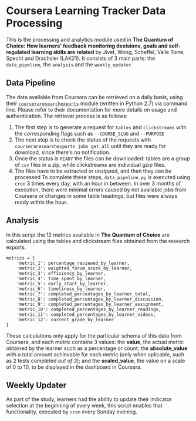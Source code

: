 # Coursera Learning Tracker Data Processing

This is the processing and analytics module used in 
**The Quantum of Choice: How learners' feedback monitoring decisions, goals and self-regulated learning skills are related** 
by Jivet, Wong, Scheffel, Valle Torre, Specht and Drachsler (LAK21).
It consists of 3 main parts: the `data_pipeline`, the `analysis` and the `weekly_updater`.

## Data Pipeline
The data available from Coursera can be retrieved on a daily basis, using their [`courseraresearchexports`](https://github.com/coursera/courseraresearchexports) 
module (written in Python 2.7) via command line. Please refer to their documentation for more details on usage and authentication. The retrieval process is as follows:
1. The first step is to generate a request for `tables` and `clickstreams` with the corresponding flags such as `--COURSE_SLUG` and `--PURPOSE`  
2. The next step is to check the status of the requests with `courseraresearchexports jobs get_all` until they are ready for download, since there's no notification. 
3. Once the status is `READY` the files can be downloaded: tables are a group of `csv` files in a zip, while clickstreams are individual gzip files.
4. The files have to be extracted or unzipped, and then they can be processed
To complete these steps, `data_pipeline.py` is executed using `cron` 3 times every day, with an hour in between. In over 3 months of execution, there were minimal errors
caused by not available jobs from Coursera or changes in some table headings, but files were always ready within the hour.

## Analysis
In this script the 12 metrics available in **The Quantum of Choice** are calculated using the tables and clickstream files obtained from the research exports. 
```
metrics = {
    'metric_1': percentage_reviewed_by_learner,
    'metric_2': weighted_forum_score_by_learner,
    'metric_3': efficiency_by_learner,
    'metric_4': time_spent_by_learner,
    'metric_5': early_start_by_learner,
    'metric_6': timeliness_by_learner,
    'metric_7': completed_percentages_by_learner_total,
    'metric_8': completed_percentages_by_learner_discussion,
    'metric_9': completed_percentages_by_learner_assignment,
    'metric_10': completed_percentages_by_learner_readings,
    'metric_11': completed_percentages_by_learner_videos,
    'metric_12': current_grade_by_learner
}
```
These calculations only apply for the particular schema of this data from Coursera, and each metric contains 3 values: 
the **value**, the actual metric obtained by the learner such as a percentage or count; 
the **absolute_value** with a total amount achievable for each metric (only when aplicable, such as 2 tests completed *out of 3*); 
and the **scaled_value**, the value on a scale of 0 to 10, to be displayed in the dashboard in Coursera. 

## Weekly Updater
As part of the study, learners had the ability to update their indicator selection at the beginning of every week, this script enables that functionality, 
executed by `cron` every Sunday evening.

